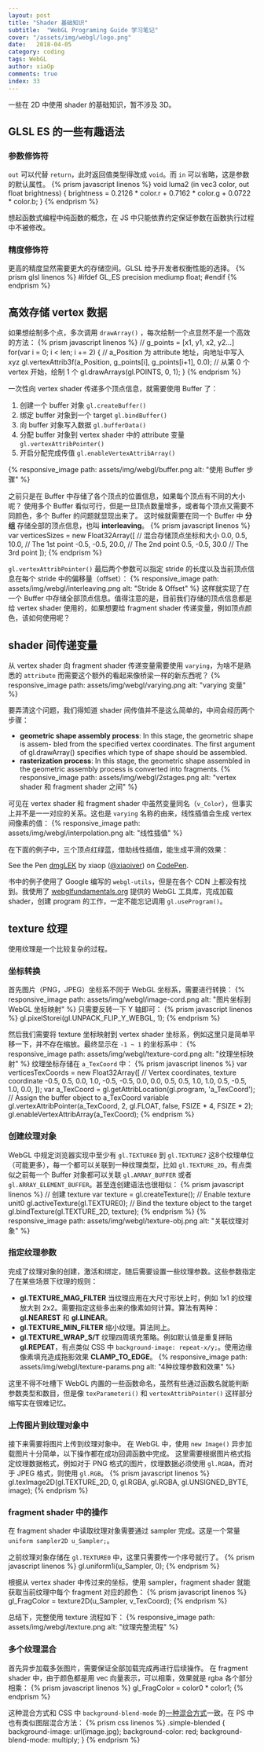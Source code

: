 ```yaml
---
layout: post
title: "Shader 基础知识"
subtitle:  "WebGL Programing Guide 学习笔记"
cover: "/assets/img/webgl/logo.png"
date:   2018-04-05
category: coding
tags: WebGL
author: xiaOp
comments: true
index: 33
---
```


一些在 2D 中使用 shader 的基础知识，暂不涉及 3D。

## GLSL ES 的一些有趣语法

### 参数修饰符

`out` 可以代替 `return`，此时返回值类型得改成 `void`。而 `in` 可以省略，这是参数的默认属性。
{% prism javascript linenos %}
void luma2 (in vec3 color, out float brightness) {
    brightness = 0.2126 * color.r + 0.7162 * color.g + 0.0722 * color.b;
}
{% endprism %}

想起函数式编程中纯函数的概念，在 JS 中只能依靠约定保证参数在函数执行过程中不被修改。

### 精度修饰符

更高的精度显然需要更大的存储空间。GLSL 给予开发者权衡性能的选择。
{% prism glsl linenos %}
#ifdef GL_ES
precision mediump float;
#endif
{% endprism %}

## 高效存储 vertex 数据

如果想绘制多个点，多次调用 `drawArray()` ，每次绘制一个点显然不是一个高效的方法：
{% prism javascript linenos %}
// g_points = [x1, y1, x2, y2...]
for(var i = 0; i < len; i += 2) {
    // a_Position 为 attribute 地址，向地址中写入 xyz
    gl.vertexAttrib3f(a_Position, g_points[i], g_points[i+1], 0.0);
    // 从第 0 个 vertex 开始，绘制 1 个
    gl.drawArrays(gl.POINTS, 0, 1);
}
{% endprism %}

一次性向 vertex shader 传递多个顶点信息，就需要使用 Buffer 了：
1. 创建一个 buffer 对象 `gl.createBuffer()`
2. 绑定 buffer 对象到一个 target `gl.bindBuffer()`
3. 向 buffer 对象写入数据 `gl.bufferData()`
4. 分配 buffer 对象到 vertex shader 中的 attribute 变量 `gl.vertexAttribPointer()`
5. 开启分配完成传值 `gl.enableVertexAttribArray()`

{% responsive_image path: assets/img/webgl/buffer.png alt: "使用 Buffer 步骤" %}

之前只是在 Buffer 中存储了各个顶点的位置信息，如果每个顶点有不同的大小呢？
使用多个 Buffer 看似可行，但是一旦顶点数量增多，或者每个顶点又需要不同颜色，多个 Buffer 的问题就显现出来了。
这时候就需要在同一个 Buffer 中 **分组** 存储全部的顶点信息，也叫 **interleaving**。
{% prism javascript linenos %}
var verticesSizes = new Float32Array([
    // 混合存储顶点坐标和大小
    0.0, 0.5, 10.0, // The 1st point
    -0.5, -0.5, 20.0, // The 2nd point
    0.5, -0.5, 30.0 // The 3rd point
]);
{% endprism %}

`gl.vertexAttribPointer()` 最后两个参数可以指定 stride 的长度以及当前顶点信息在每个 stride 中的偏移量（offset）：
{% responsive_image path: assets/img/webgl/interleaving.png alt: "Stride & Offset" %}
这样就实现了在一个 Buffer 中存储全部顶点信息。值得注意的是，目前我们存储的顶点信息都是给 vertex shader 使用的，如果想要给 fragment shader 传递变量，例如顶点颜色，该如何使用呢？

## shader 间传递变量

从 vertex shader 向 fragment shader 传递变量需要使用 `varying`，为啥不是熟悉的 `attribute` 而需要这个额外的看起来像桥梁一样的新东西呢？
{% responsive_image path: assets/img/webgl/varying.png alt: "varying 变量" %}

要弄清这个问题，我们得知道 shader 间传值并不是这么简单的，中间会经历两个步骤：
* **geometric shape assembly process**: In this stage, the geometric shape is assem- bled from the specified vertex coordinates. The first argument of gl.drawArray() specifies which type of shape should be assembled.
* **rasterization process**: In this stage, the geometric shape assembled in the geometric assembly process is converted into fragments.
{% responsive_image path: assets/img/webgl/2stages.png alt: "vertex shader 和 fragment shader 之间" %}

可见在 vertex shader 和 fragment shader 中虽然变量同名（`v_Color`），但事实上并不是一一对应的关系。这也是 `varying` 名称的由来，线性插值会生成 vertex 间像素的值：
{% responsive_image path: assets/img/webgl/interpolation.png alt: "线性插值" %}

在下面的例子中，三个顶点红绿蓝，借助线性插值，能生成平滑的效果：
<p data-height="265" data-theme-id="0" data-slug-hash="dmgLEK" data-default-tab="js,result" data-user="xiaoiver" data-embed-version="2" data-pen-title="dmgLEK" class="codepen">See the Pen <a href="https://codepen.io/xiaoiver/pen/dmgLEK/">dmgLEK</a> by xiaop (<a href="https://codepen.io/xiaoiver">@xiaoiver</a>) on <a href="https://codepen.io">CodePen</a>.</p>
<script async src="https://static.codepen.io/assets/embed/ei.js"></script>

书中的例子使用了 Google 编写的 `webgl-utils`，但是在各个 CDN 上都没有找到。我使用了 [webglfundamentals.org](https://webglfundamentals.org/docs/module-webgl-utils.html#.createProgramFromSources) 提供的 WebGL 工具库，完成加载 shader，创建 program 的工作，一定不能忘记调用 `gl.useProgram()`。

## texture 纹理

使用纹理是一个比较复杂的过程。

### 坐标转换

首先图片（PNG，JPEG）坐标系不同于 WebGL 坐标系，需要进行转换：
{% responsive_image path: assets/img/webgl/image-cord.png alt: "图片坐标到 WebGL 坐标映射" %}
只需要反转一下 Y 轴即可：
{% prism javascript linenos %}
gl.pixelStorei(gl.UNPACK_FLIP_Y_WEBGL, 1);
{% endprism %}

然后我们需要将 texture 坐标映射到 vertex shader 坐标系，例如这里只是简单平移一下，并不存在缩放。最终显示在 `-1 ~ 1` 的坐标系中：
{% responsive_image path: assets/img/webgl/texture-cord.png alt: "纹理坐标映射" %}
纹理坐标存储在 `a_TexCoord` 中：
{% prism javascript linenos %}
var verticesTexCoords = new Float32Array([
    // Vertex coordinates, texture coordinate
    -0.5,  0.5,   0.0, 1.0,
    -0.5, -0.5,   0.0, 0.0,
     0.5,  0.5,   1.0, 1.0,
     0.5, -0.5,   1.0, 0.0,
]);
var a_TexCoord = gl.getAttribLocation(gl.program, 'a_TexCoord');
// Assign the buffer object to a_TexCoord variable
gl.vertexAttribPointer(a_TexCoord, 2, gl.FLOAT, false, FSIZE * 4, FSIZE * 2);
gl.enableVertexAttribArray(a_TexCoord);
{% endprism %}

### 创建纹理对象

WebGL 中规定浏览器实现中至少有 `gl.TEXTURE0` 到 `gl.TEXTURE7` 这8个纹理单位（可能更多），每一个都可以关联到一种纹理类型，比如 `gl.TEXTURE_2D`。有点类似之前每一个 Buffer 对象都可以关联 `gl.ARRAY_BUFFER` 或者 `gl.ARRAY_ELEMENT_BUFFER`。甚至连创建语法也很相似：
{% prism javascript linenos %}
// 创建 texture
var texture = gl.createTexture();
// Enable texture unit0
gl.activeTexture(gl.TEXTURE0);
// Bind the texture object to the target
gl.bindTexture(gl.TEXTURE_2D, texture);
{% endprism %}
{% responsive_image path: assets/img/webgl/texture-obj.png alt: "关联纹理对象" %}

### 指定纹理参数

完成了纹理对象的创建，激活和绑定，随后需要设置一些纹理参数。这些参数指定了在某些场景下纹理的规则：
* **gl.TEXTURE_MAG_FILTER** 当纹理应用在大尺寸形状上时，例如 1x1 的纹理放大到 2x2。需要指定这些多出来的像素如何计算。算法有两种：**gl.NEAREST** 和 **gl.LINEAR**。
* **gl.TEXTURE_MIN_FILTER** 缩小纹理。算法同上。
* **gl.TEXTURE_WRAP_S/T** 纹理四周填充策略。例如默认值是重复拼贴 **gl.REPEAT**，有点类似 CSS 中 `background-image: repeat-x/y;`。使用边缘像素填充造成拖影效果 **CLAMP_TO_EDGE**。
{% responsive_image path: assets/img/webgl/texture-params.png alt: "4种纹理参数和效果" %}

这里不得不吐槽下 WebGL 内置的一些函数命名，虽然有些通过函数名就能判断参数类型和数目，但是像 `texParameteri()` 和 `vertexAttribPointer()` 这样部分缩写实在很难记忆。

### 上传图片到纹理对象中

接下来需要将图片上传到纹理对象中。
在 WebGL 中，使用 `new Image()` 异步加载图片十分简单，以下操作都在成功回调函数中完成。
这里需要根据图片格式指定纹理数据格式，例如对于 PNG 格式的图片，纹理数据必须使用 `gl.RGBA`，而对于 JPEG 格式，则使用 `gl.RGB`。
{% prism javascript linenos %}
gl.texImage2D(gl.TEXTURE_2D, 0, gl.RGBA, gl.RGBA, gl.UNSIGNED_BYTE, image);
{% endprism %}

### fragment shader 中的操作

在 fragment shader 中读取纹理对象需要通过 sampler 完成。这是一个常量 `uniform sampler2D u_Sampler;`。

之前纹理对象存储在 `gl.TEXTURE0` 中，这里只需要传一个序号就行了。
{% prism javascript linenos %}
gl.uniform1i(u_Sampler, 0);
{% endprism %}

根据从 vertex shader 中传过来的坐标，使用 sampler，fragment shader 就能获取当前纹理中每个 fragment 对应的颜色：
{% prism javascript linenos %}
gl_FragColor = texture2D(u_Sampler, v_TexCoord);
{% endprism %}

总结下，完整使用 texture 流程如下：
{% responsive_image path: assets/img/webgl/texture.png alt: "纹理完整流程" %}

### 多个纹理混合

首先异步加载多张图片，需要保证全部加载完成再进行后续操作。
在 fragment shader 中，由于颜色都是用 vec 向量表示，可以相乘，效果就是 rgba 各个部分相乘：
{% prism javascript linenos %}
gl_FragColor = color0 * color1;
{% endprism %}

这种混合方式和 CSS 中 `background-blend-mode` 的[一种混合方式](https://developer.mozilla.org/zh-CN/docs/Web/CSS/background-blend-mode)一致。在 PS 中也有类似图层混合方法：
{% prism css linenos %}
.simple-blended {
    background-image: url(image.jpg);
    background-color: red;
    background-blend-mode: multiply;
}
{% endprism %}
